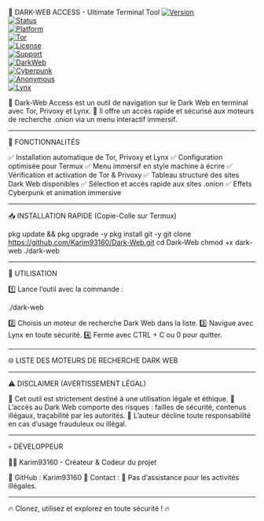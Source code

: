 🚀 DARK-WEB ACCESS - Ultimate Terminal Tool
[![Version](https://img.shields.io/badge/Version-1.0-blue)]()  
[![Status](https://img.shields.io/badge/Status-Stable-brightgreen)]()  
[![Platform](https://img.shields.io/badge/Platform-Termux-orange)]()  
[![Tor](https://img.shields.io/badge/Tor-Enabled-purple)]()  
[![License](https://img.shields.io/badge/License-MIT-lightgrey)]()  
[![Support](https://img.shields.io/badge/Support-Community-yellow)]()  
[![DarkWeb](https://img.shields.io/badge/DarkWeb-Access-red)]()  
[![Cyberpunk](https://img.shields.io/badge/Style-Cyberpunk-pink)]()  
[![Anonymous](https://img.shields.io/badge/Anonymous-Browsing-black)]()  
[![Lynx](https://img.shields.io/badge/Lynx-Terminal%20Browser-green)]()




🔹 Dark-Web Access est un outil de navigation sur le Dark Web en terminal avec Tor, Privoxy et Lynx.
🔹 Il offre un accès rapide et sécurisé aux moteurs de recherche .onion via un menu interactif immersif.


---

📌 FONCTIONNALITÉS

✅ Installation automatique de Tor, Privoxy et Lynx
✅ Configuration optimisée pour Termux
✅ Menu immersif en style machine à écrire
✅ Vérification et activation de Tor & Privoxy
✅ Tableau structuré des sites Dark Web disponibles
✅ Sélection et accès rapide aux sites .onion
✅ Effets Cyberpunk et animation immersive


---

📥 INSTALLATION RAPIDE (Copie-Colle sur Termux)

pkg update && pkg upgrade -y
pkg install git -y
git clone https://github.com/Karim93160/Dark-Web.git
cd Dark-Web
chmod +x dark-web
./dark-web


---

📖 UTILISATION

1️⃣ Lance l’outil avec la commande :

./dark-web

2️⃣ Choisis un moteur de recherche Dark Web dans la liste.
3️⃣ Navigue avec Lynx en toute sécurité.
4️⃣ Ferme avec CTRL + C ou 0 pour quitter.


---

🌐 LISTE DES MOTEURS DE RECHERCHE DARK WEB


---

⚠️ DISCLAIMER (AVERTISSEMENT LÉGAL)

🔴 Cet outil est strictement destiné à une utilisation légale et éthique.
🔴 L’accès au Dark Web comporte des risques : failles de sécurité, contenus illégaux, traçabilité par les autorités.
🔴 L’auteur décline toute responsabilité en cas d’usage frauduleux ou illégal.


---

💀 DÉVELOPPEUR

👨‍💻 Karim93160 - Créateur & Codeur du projet

🔹 GitHub : Karim93160
🔹 Contact : 🛑 Pas d’assistance pour les activités illégales.


---

🔥 Clonez, utilisez et explorez en toute sécurité ! 🔥

